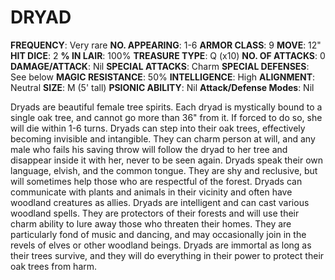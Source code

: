 # DRYAD

**FREQUENCY**: Very rare
**NO. APPEARING**: 1-6
**ARMOR CLASS**: 9
**MOVE**: 12"
**HIT DICE**: 2
**% IN LAIR**: 100%
**TREASURE TYPE**: Q (x10)
**NO. OF ATTACKS**: 0
**DAMAGE/ATTACK**: Nil
**SPECIAL ATTACKS**: Charm
**SPECIAL DEFENSES**: See below
**MAGIC RESISTANCE**: 50%
**INTELLIGENCE**: High
**ALIGNMENT**: Neutral
**SIZE**: M (5' tall)
**PSIONIC ABILITY**: Nil
**Attack/Defense Modes**: Nil

Dryads are beautiful female tree spirits. Each dryad is mystically bound to a single oak tree, and cannot go more than 36" from it. If forced to do so, she will die within 1-6 turns. Dryads can step into their oak trees, effectively becoming invisible and intangible. They can charm person at will, and any male who fails his saving throw will follow the dryad to her tree and disappear inside it with her, never to be seen again. Dryads speak their own language, elvish, and the common tongue. They are shy and reclusive, but will sometimes help those who are respectful of the forest. Dryads can communicate with plants and animals in their vicinity and often have woodland creatures as allies. Dryads are intelligent and can cast various woodland spells. They are protectors of their forests and will use their charm ability to lure away those who threaten their homes. They are particularly fond of music and dancing, and may occasionally join in the revels of elves or other woodland beings. Dryads are immortal as long as their trees survive, and they will do everything in their power to protect their oak trees from harm.
